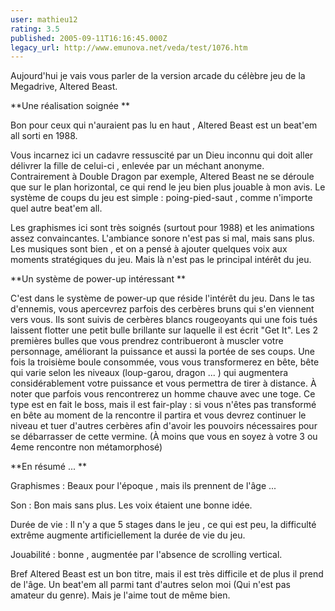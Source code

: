 ```yaml
---
user: mathieu12
rating: 3.5
published: 2005-09-11T16:16:45.000Z
legacy_url: http://www.emunova.net/veda/test/1076.htm
---
```

Aujourd'hui je vais vous parler de la version arcade du célèbre jeu de la Megadrive, Altered Beast.  

  

**Une réalisation soignée **  

  

Bon pour ceux qui n'auraient pas lu en haut , Altered Beast est un beat'em all sorti en 1988\.  

Vous incarnez ici un cadavre ressuscité par un Dieu inconnu qui doit aller délivrer la fille de celui-ci , enlevée par un méchant anonyme. Contrairement à Double Dragon par exemple, Altered Beast ne se déroule que sur le plan horizontal, ce qui rend le jeu bien plus jouable à mon avis. Le système de coups du jeu est simple : poing-pied-saut , comme n'importe quel autre beat'em all.  

  

Les graphismes ici sont très soignés (surtout pour 1988) et les animations assez convaincantes. L'ambiance sonore n'est pas si mal, mais sans plus. Les musiques sont bien , et on a pensé à ajouter quelques voix aux moments stratégiques du jeu. Mais là n'est pas le principal intérêt du jeu.  

  

**Un système de power-up intéressant **  

  

C'est dans le système de power-up que réside l'intérêt du jeu. Dans le tas d'ennemis, vous apercevrez parfois des cerbères bruns qui s'en viennent vers vous. Ils sont suivis de cerbères blancs rougeoyants qui une fois tués laissent flotter une petit bulle brillante sur laquelle il est écrit "Get It". Les 2 premières bulles que vous prendrez contribueront à muscler votre personnage, améliorant la puissance et aussi la portée de ses coups. Une fois la troisième boule consommée, vous vous transformerez en bête, bête qui varie selon les niveaux (loup-garou, dragon ... ) qui augmentera considérablement votre puissance et vous permettra de tirer à distance. À noter que parfois vous rencontrerez un homme chauve avec une toge. Ce type est en fait le boss, mais il est fair-play : si vous n'êtes pas transformé en bête au moment de la rencontre il partira et vous devrez continuer le niveau et tuer d'autres cerbères afin d'avoir les pouvoirs nécessaires pour se débarrasser de cette vermine. (À moins que vous en soyez à votre 3 ou 4eme rencontre non métamorphosé)  

  

**En résumé ... **  

  

Graphismes : Beaux pour l'époque , mais ils prennent de l'âge ...  

Son : Bon mais sans plus. Les voix étaient une bonne idée.  

Durée de vie : Il n'y a que 5 stages dans le jeu , ce qui est peu, la difficulté extrême augmente artificiellement la durée de vie du jeu.  

Jouabilité : bonne , augmentée par l'absence de scrolling vertical.  

  

Bref Altered Beast est un bon titre, mais il est très difficile et de plus il prend de l'âge. Un beat'em all parmi tant d'autres selon moi (Qui n'est pas amateur du genre). Mais je l'aime tout de même bien.